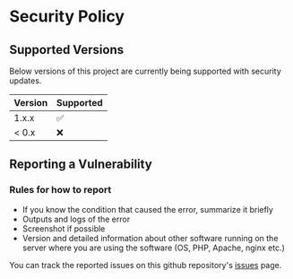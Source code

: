 
# Security Policy

## Supported Versions

Below versions of this project are
currently being supported with security updates.

| Version | Supported          |
| ------- | ------------------ |
| 1.x.x   | :white_check_mark: |
| < 0.x   | :x:                |

## Reporting a Vulnerability

### Rules for how to report

  - If you know the condition that caused the error, summarize it briefly
  - Outputs and logs of the error
  - Screenshot if possible
  - Version and detailed information about other software running on the server where you are using the software (OS, PHP, Apache, nginx etc.) 

You can track the reported issues on this github repository's [issues](https://github.com/uuur86/strobj/issues) page.
